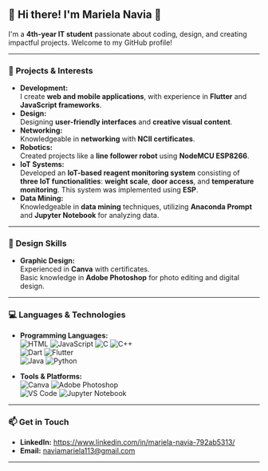 ## 🌟 Hi there! I'm **Mariela Navia** 👋

<!--
## Hi there 👋
**sghme/sghme** is a ✨ _special_ ✨ repository because its `README.md` (this file) appears on your GitHub profile.

Here are some ideas to get you started:

- 🔭 I’m currently working on ...
- 🌱 I’m currently learning ...
- 👯 I’m looking to collaborate on ...
- 🤔 I’m looking for help with ...
- 💬 Ask me about ...
- 📫 How to reach me: ...
- 😄 Pronouns: ...
- ⚡ Fun fact: ...
-->

I'm a **4th-year IT student** passionate about coding, design, and creating impactful projects. Welcome to my GitHub profile!

---

### 🌟 **Projects & Interests**
- **Development:**  
  I create **web and mobile applications**, with experience in **Flutter** and **JavaScript frameworks**.  
- **Design:**  
  Designing **user-friendly interfaces** and **creative visual content**.  
- **Networking:**  
  Knowledgeable in **networking** with **NCII certificates**.  
- **Robotics:**  
  Created projects like a **line follower robot** using **NodeMCU ESP8266**.  
- **IoT Systems:**  
  Developed an **IoT-based reagent monitoring system** consisting of **three IoT functionalities**: **weight scale**, **door access**, and **temperature monitoring**. This system was implemented using **ESP**.  
- **Data Mining:**  
  Knowledgeable in **data mining** techniques, utilizing **Anaconda Prompt** and **Jupyter Notebook** for analyzing data.

---
### 🎨 **Design Skills**
- **Graphic Design:**  
  Experienced in **Canva** with certificates.  
  Basic knowledge in **Adobe Photoshop** for photo editing and digital design.

---

### 💻 **Languages & Technologies**
- **Programming Languages:**  
  ![HTML](https://img.shields.io/badge/HTML-E34F26?style=for-the-badge&logo=html5&logoColor=white) 
  ![JavaScript](https://img.shields.io/badge/JavaScript-F7DF1E?style=for-the-badge&logo=javascript&logoColor=black) 
  ![C](https://img.shields.io/badge/C-00599C?style=for-the-badge&logo=c&logoColor=white) 
  ![C++](https://img.shields.io/badge/C++-00599C?style=for-the-badge&logo=cplusplus&logoColor=white)  
  ![Dart](https://img.shields.io/badge/Dart-0175C2?style=for-the-badge&logo=dart&logoColor=white) 
  ![Flutter](https://img.shields.io/badge/Flutter-02569B?style=for-the-badge&logo=flutter&logoColor=white)  
  ![Java](https://img.shields.io/badge/Java-ED8B00?style=for-the-badge&logo=java&logoColor=white) 
  ![Python](https://img.shields.io/badge/Python-3776AB?style=for-the-badge&logo=python&logoColor=white)  

- **Tools & Platforms:**  
  ![Canva](https://img.shields.io/badge/Canva-00C4CC?style=for-the-badge&logo=canva&logoColor=white) 
  ![Adobe Photoshop](https://img.shields.io/badge/Adobe%20Photoshop-31A8FF?style=for-the-badge&logo=adobephotoshop&logoColor=white)  
  ![VS Code](https://img.shields.io/badge/VS%20Code-0078D4?style=for-the-badge&logo=visualstudiocode&logoColor=white) 
  ![Jupyter Notebook](https://img.shields.io/badge/Jupyter-F37626?style=for-the-badge&logo=jupyter&logoColor=white)

---

### 📫 **Get in Touch**
- **LinkedIn:**  https://www.linkedin.com/in/mariela-navia-792ab5313/
- **Email:** naviamariela113@gmail.com

---
